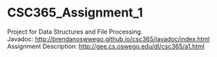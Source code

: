 # CSC365_Assignment_1
Project for Data Structures and File Processing.<br>
Javadoc: http://brendanoswwego.github.io/csc365/javadoc/index.html <br>
Assignment Description: http://gee.cs.oswego.edu/dl/csc365/a1.html
